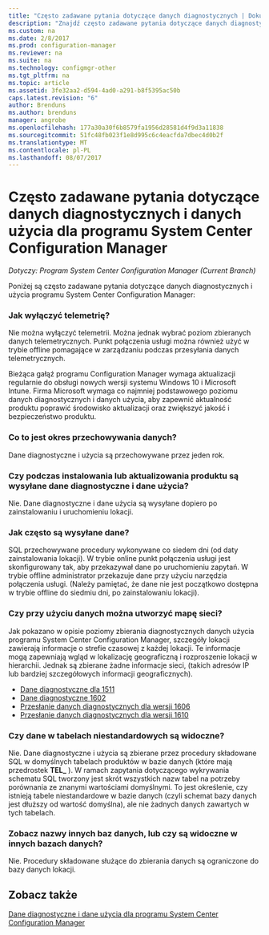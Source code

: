 ```yaml
---
title: "Często zadawane pytania dotyczące danych diagnostycznych | Dokumentacja firmy Microsoft"
description: "Znajdź często zadawane pytania dotyczące danych diagnostycznych i użycia programu System Center Configuration Manager."
ms.custom: na
ms.date: 2/8/2017
ms.prod: configuration-manager
ms.reviewer: na
ms.suite: na
ms.technology: configmgr-other
ms.tgt_pltfrm: na
ms.topic: article
ms.assetid: 3fe32aa2-d594-4ad0-a291-b8f5395ac50b
caps.latest.revision: "6"
author: Brenduns
ms.author: brenduns
manager: angrobe
ms.openlocfilehash: 177a30a30f6b8579fa1956d28581d4f9d3a11838
ms.sourcegitcommit: 51fc48fb023f1e8d995c6c4eacfda7dbec4d0b2f
ms.translationtype: MT
ms.contentlocale: pl-PL
ms.lasthandoff: 08/07/2017
---
```

# <a name="frequently-asked-questions-about-diagnostics-and-usage-data-for-system-center-configuration-manager"></a>Często zadawane pytania dotyczące danych diagnostycznych i danych użycia dla programu System Center Configuration Manager

*Dotyczy: Program System Center Configuration Manager (Current Branch)*

Poniżej są często zadawane pytania dotyczące danych diagnostycznych i użycia programu System Center Configuration Manager:  

###  <a name="bkmk_off"></a> Jak wyłączyć telemetrię?  
Nie można wyłączyć telemetrii. Można jednak wybrać poziom zbieranych danych telemetrycznych. Punkt połączenia usługi można również użyć w trybie offline pomagające w zarządzaniu podczas przesyłania danych telemetrycznych.

Bieżąca gałąź programu Configuration Manager wymaga aktualizacji regularnie do obsługi nowych wersji systemu Windows 10 i Microsoft Intune. Firma Microsoft wymaga co najmniej podstawowego poziomu danych diagnostycznych i danych użycia, aby zapewnić aktualność produktu poprawić środowisko aktualizacji oraz zwiększyć jakość i bezpieczeństwo produktu.

###  <a name="bkmk_retention"></a> Co to jest okres przechowywania danych?  
 Dane diagnostyczne i użycia są przechowywane przez jeden rok.  

###  <a name="bkmk_update"></a> Czy podczas instalowania lub aktualizowania produktu są wysyłane dane diagnostyczne i dane użycia?  
 Nie. Dane diagnostyczne i dane użycia są wysyłane dopiero po zainstalowaniu i uruchomieniu lokacji.  

###  <a name="bkmk_frequency"></a> Jak często są wysyłane dane?  
 SQL przechowywane procedury wykonywane co siedem dni (od daty zainstalowania lokacji). W trybie online punkt połączenia usługi jest skonfigurowany tak, aby przekazywał dane po uruchomieniu zapytań. W trybie offline administrator przekazuje dane przy użyciu narzędzia połączenia usługi. (Należy pamiętać, że dane nie jest początkowo dostępna w trybie offline do siedmiu dni, po zainstalowaniu lokacji).  

###  <a name="bkmk_network"></a> Czy przy użyciu danych można utworzyć mapę sieci?  
 Jak pokazano w opisie poziomy zbierania diagnostycznych danych użycia programu System Center Configuration Manager, szczegóły lokacji zawierają informacje o strefie czasowej z każdej lokacji. Te informacje mogą zapewniają wgląd w lokalizację geograficzną i rozproszenie lokacji w hierarchii. Jednak są zbierane żadne informacje sieci, (takich adresów IP lub bardziej szczegółowych informacji geograficznych).
 - [Dane diagnostyczne dla 1511](/sccm/core/plan-design/diagnostics/levels-of-diagnostic-usage-data-collection-1511)
 - [Dane diagnostyczne 1602](/sccm/core/plan-design/diagnostics/levels-of-diagnostic-usage-data-collection-1602)
 - [Przesłanie danych diagnostycznych dla wersji 1606](/sccm/core/plan-design/diagnostics/levels-of-diagnostic-usage-data-collection-1606)
 - [Przesłanie danych diagnostycznych dla wersji 1610](/sccm/core/plan-design/diagnostics/levels-of-diagnostic-usage-data-collection-1610)


###  <a name="bkmk_tables"></a> Czy dane w tabelach niestandardowych są widoczne?  
 Nie. Dane diagnostyczne i użycia są zbierane przez procedury składowane SQL w domyślnych tabelach produktów w bazie danych (które mają przedrostek **TEL_** ). W ramach zapytania dotyczącego wykrywania schematu SQL tworzony jest skrót wszystkich nazw tabel na potrzeby porównania ze znanymi wartościami domyślnymi. To jest określenie, czy istnieją tabele niestandardowe w bazie danych (czyli schemat bazy danych jest dłuższy od wartość domyślna), ale nie żadnych danych zawartych w tych tabelach.  

###  <a name="bkmk_databases"></a>Zobacz nazwy innych baz danych, lub czy są widoczne w innych bazach danych?  
 Nie. Procedury składowane służące do zbierania danych są ograniczone do bazy danych lokacji.  

## <a name="see-also"></a>Zobacz także  
 [Dane diagnostyczne i dane użycia dla programu System Center Configuration Manager](../../core/plan-design/diagnostics/diagnostics-and-usage-data.md)
